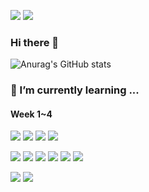 <!--배지-->
<!--gmail-->
<p>
<a href="mailto:min2023237@gmail.com"><img src="https://img.shields.io/badge/min2023237@gmail.com-EA4335?style=flat-square&logo=Gmail&logoColor=white&link=mailto:min2023237@gmail.com"/></a>
<!--notion-->
<a href="https://lemon-termite-b1a.notion.site/c18fdbbbb4f740559692eede6d23fe71?pvs=4" target="_blank"><img src="https://img.shields.io/badge/min2023237's notion-000000?style=flat-square&logo=Notion&logoColor=white"/></a>
</p>

<!--인사말-->
### Hi there 👋 
<p>

</p>

<!--stats-->
![Anurag's GitHub stats](https://github-readme-stats.vercel.app/api?username=min2023237&show_icons=true&theme=flag-india)

### 🌱 I’m currently learning ...
#### Week 1~4
<p>
  <img src="https://img.shields.io/badge/Java-007396?style=flat-square&logo=Java&logoColor=white"/>
  <img src="https://img.shields.io/badge/Git-F05032?style=flat-square&logo=Git&logoColor=white"/>
  <img src="https://img.shields.io/badge/Github-181717?style=flat-square&logo=Github&logoColor=white"/>
  <img src="https://img.shields.io/badge/IntelliJ-000000?style=flat-square&logo=intellijidea&logoColor=white"/>
</p>
  <img src="https://img.shields.io/badge/Quarkus-4695EB?style=flat-square&logo=Quarkus&logoColor=white"/>
  <img src="https://img.shields.io/badge/React-61DAFB?style=flat-square&logo=React&logoColor=black"/>
  <img src="https://img.shields.io/badge/ReactNative-61DAFB?style=flat-square&logo=React&logoColor=black"/>
  <img src="https://img.shields.io/badge/Android-3DDC84?style=flat-square&logo=Android&logoColor=white"/>
  <img src="https://img.shields.io/badge/iOS-000000?style=flat-square&logo=iOS&logoColor=white"/>
  <img src="https://img.shields.io/badge/Flutter-02569B?style=flat-square&logo=Flutter&logoColor=white"/>
</p>
<p>
  <img src="https://img.shields.io/badge/Kotlin-0095D5?style=flat-square&logo=Kotlin&logoColor=white"/> 
  <img src="https://img.shields.io/badge/TypeScript-3178C6?style=flat-square&logo=TypeScript&logoColor=white"/>
  
</p>


